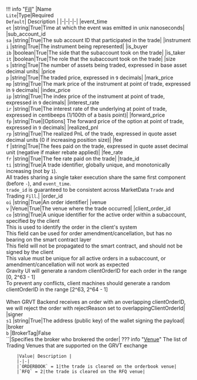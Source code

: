 !!! info "[Fill](/../../schemas/fill)"
    |Name<br>`Lite`|Type|Required<br>`Default`| Description |
    |-|-|-|-|
    |event_time<br>`et` |string|True|Time at which the event was emitted in unix nanoseconds|
    |sub_account_id<br>`sa` |string|True|The sub account ID that participated in the trade|
    |instrument<br>`i` |string|True|The instrument being represented|
    |is_buyer<br>`ib` |boolean|True|The side that the subaccount took on the trade|
    |is_taker<br>`it` |boolean|True|The role that the subaccount took on the trade|
    |size<br>`s` |string|True|The number of assets being traded, expressed in base asset decimal units|
    |price<br>`p` |string|True|The traded price, expressed in `9` decimals|
    |mark_price<br>`mp` |string|True|The mark price of the instrument at point of trade, expressed in `9` decimals|
    |index_price<br>`ip` |string|True|The index price of the instrument at point of trade, expressed in `9` decimals|
    |interest_rate<br>`ir` |string|True|The interest rate of the underlying at point of trade, expressed in centibeeps (1/100th of a basis point)|
    |forward_price<br>`fp` |string|True|[Options] The forward price of the option at point of trade, expressed in `9` decimals|
    |realized_pnl<br>`rp` |string|True|The realized PnL of the trade, expressed in quote asset decimal units (0 if increasing position size)|
    |fee<br>`f` |string|True|The fees paid on the trade, expressed in quote asset decimal unit (negative if maker rebate applied)|
    |fee_rate<br>`fr` |string|True|The fee rate paid on the trade|
    |trade_id<br>`ti` |string|True|A trade identifier, globally unique, and monotonically increasing (not by `1`).<br>All trades sharing a single taker execution share the same first component (before `-`), and `event_time`.<br>`trade_id` is guaranteed to be consistent across MarketData `Trade` and Trading `Fill`.|
    |order_id<br>`oi` |string|True|An order identifier|
    |venue<br>`v` |Venue|True|The venue where the trade occurred|
    |client_order_id<br>`co` |string|True|A unique identifier for the active order within a subaccount, specified by the client<br>This is used to identify the order in the client's system<br>This field can be used for order amendment/cancellation, but has no bearing on the smart contract layer<br>This field will not be propagated to the smart contract, and should not be signed by the client<br>This value must be unique for all active orders in a subaccount, or amendment/cancellation will not work as expected<br>Gravity UI will generate a random clientOrderID for each order in the range [0, 2^63 - 1]<br>To prevent any conflicts, client machines should generate a random clientOrderID in the range [2^63, 2^64 - 1]<br><br>When GRVT Backend receives an order with an overlapping clientOrderID, we will reject the order with rejectReason set to overlappingClientOrderId|
    |signer<br>`s1` |string|True|The address (public key) of the wallet signing the payload|
    |broker<br>`b` |BrokerTag|False<br>``|Specifies the broker who brokered the order|
    ??? info "[Venue](/../../schemas/venue)"
        The list of Trading Venues that are supported on the GRVT exchange<br>

        |Value| Description |
        |-|-|
        |`ORDERBOOK` = 1|the trade is cleared on the orderbook venue|
        |`RFQ` = 2|the trade is cleared on the RFQ venue|
